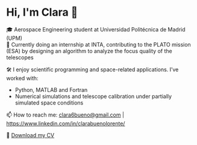 # Hi, I'm Clara 👋

🎓 Aerospace Engineering student at Universidad Politécnica de Madrid (UPM)  
🚀 Currently doing an internship at INTA, contributing to the PLATO mission (ESA) by designing an algorithm to analyze the focus quality of the telescopes

🛠️ I enjoy scientific programming and space-related applications. I’ve worked with:
   - Python, MATLAB and Fortran
   - Numerical simulations and telescope calibration under partially simulated space conditions

📫 How to reach me: clara6bueno@gmail.com | https://www.linkedin.com/in/clarabuenolorente/ 

📄 [Download my CV](./Bueno_Clara_CV.pdf)
